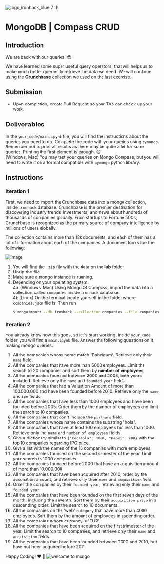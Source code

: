 ![logo_ironhack_blue 7](https://user-images.githubusercontent.com/23629340/40541063-a07a0a8a-601a-11e8-91b5-2f13e4e6b441.png) :)!

# MongoDB | Compass CRUD

## Introduction

We are back with our queries! :wink:

We have learned some super useful query operators, that will helps us to make much better queries to retrieve the data we need. We will continue using the **Crunchbase** collection we used on the last exercise.

## Submission

- Upon completion, create Pull Request so your TAs can check up your work.

## Deliverables

In the `your_code/main.ipynb` file, you will find the instructions about the queries you need to do. Complete the code with your queries using `pymongo`. Remember not to print all results as there may be quite a lot for some queries. Printing the first element is enough. :wink:  
(Windows, Mac) You may test your queries on Mongo Compass, but you will need to write it on a format compatible with `pymongo` python library. 

## Instructions

### Iteration 1

First, we need to import the Crunchbase data into a mongo collection, inside `ironhack` database. Crunchbase is the premier destination for discovering industry trends, investments, and news about hundreds of thousands of companies globally. From startups to Fortune 500s, Crunchbase is recognized as the primary source of company intelligence by millions of users globally.

The collection contains more than 18k documents, and each of them has a lot of information about each of the companies. A document looks like the following:

![image](https://user-images.githubusercontent.com/23629340/36494916-d6db1770-1733-11e8-903e-5119b3c1b688.png)

1. You will find the `.zip` file with the data on the **lab** folder.
2. Unzip the file
3. Make sure a mongo instance is running.
4. Depending on your operating system:  
    4a. (Windows, Mac) Using MongoDB Compass, import the data into a collection called `companies` inside `ironhack` database.  
    4b.(Linux) On the terminal locate yourself in the folder where `companies.json` file is. Then run
    ```bash
    $ mongoimport --db ironhack --collection companies --file companies.json
    ```

### Iteration 2

You already know how this goes, so let's start working. Inside `your_code` folder, you will find a `main.ipynb` file. Answer the following questions on it making mongo queries.

1. All the companies whose name match 'Babelgum'. Retrieve only their `name` field.
2. All the companies that have more than 5000 employees. Limit the search to 20 companies and sort them by **number of employees**.
3. All the companies founded between 2000 and 2005, both years included. Retrieve only the `name` and `founded_year` fields.
4. All the companies that had a Valuation Amount of more than 100.000.000 and have been founded before 2010. Retrieve only the `name` and `ipo` fields.
5. All the companies that have less than 1000 employees and have been founded before 2005. Order them by the number of employees and limit the search to 10 companies.
6. All the companies that don't include the `partners` field.
7. All the companies whose name contains the substring "hola".
8. All the companies that have at least 100 employees but less than 1000. Retrieve only the `name` and `number of employees` fields.
9. Give a dictionary similar to `{"CocaCola": 1000, "Pepsi": 900}` with the top 10 companies regarding IPO price.
10. Give a list with the names of the 10 companies with more employees.
11. All the companies founded on the second semester of the year. Limit your search to 1000 companies.
12. All the companies founded before 2000 that have an acquisition amount of more than 10.000.000
13. All the companies that have been acquired after 2010, order by the acquisition amount, and retrieve only their `name` and `acquisition` field.
14. Order the companies by their `founded year`, retrieving only their `name` and `founded year`.
15. All the companies that have been founded on the first seven days of the month, including the seventh. Sort them by their `acquisition price` in a descending order. Limit the search to 10 documents.
16. All the companies on the 'web' `category` that have more than 4000 employees. Sort them by the amount of employees in ascending order.
17. All the companies whose currency is 'EUR'.
18. All the companies that have been acquired on the first trimester of the year. Limit the search to 10 companies, and retrieve only their `name` and `acquisition` fields.
19. All the companies that have been founded between 2000 and 2010, but have not been acquired before 2011.

Happy Coding! :heart: :rocket:
![welcome to mongo](https://memegenerator.net/img/instances/54036695/welcome-to-mongodb.jpg)
